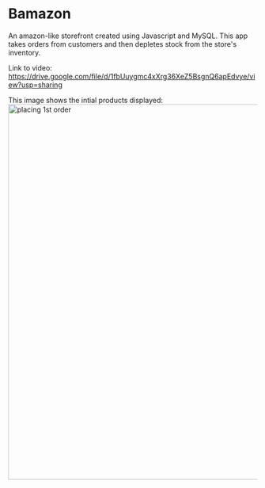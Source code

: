 # Bamazon

An amazon-like storefront created using Javascript and MySQL. This app takes orders from customers and then depletes stock from the store's inventory. 


Link to video:
https://drive.google.com/file/d/1fbUuygmc4xXrg36XeZ5BsgnQ6apEdvye/view?usp=sharing

This image shows the intial products displayed: 
<img width="758" alt="placing 1st order" src="https://user-images.githubusercontent.com/33774231/40211477-cd549b9a-59ff-11e8-877a-df88a5cdd66e.png">
